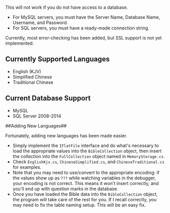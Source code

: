 This will not work if you do not have access to a database.

 - For MySQL servers, you must have the Server Name, Database Name, Username, and Password.
 - For SQL servers, you must have a ready-made connection string. 

Currently, most error-checking has been added, but SSL support is not yet implemented. 

## Currently Supported Languages ##

 - English (KJV)
 - Simplified Chinese
 - Traditional Chinese

## Current Database Support ##

 - MySQL
 - SQL Server 2008-2014

##Adding New Languages##

Fortunately, adding new languages has been made easier.

 - Simply implement the `IFlatFile` interface and do what's necessary to load the appropriate values into the `BibleCollection` object, then insert the collection into the `FullCollection` object named in `MemoryStorage.cs`.
 - Check `EnglishKjv.cs`, `ChineseSimplified.cs`, and `ChineseTraditional.cs` for examples. 
 - Note that you may need to use/convert to the appropriate encoding: if the values show up as `???` while watching variables in the debugger, your encoding is not correct. This means it won't insert correctly, and you'll end up with question marks in the database.
 - Once you have loaded the Bible data into the `BibleCollection` object, the program will take care of the rest for you. If I recall correctly, you may need to fix the table naming setup. This will be an easy fix.
